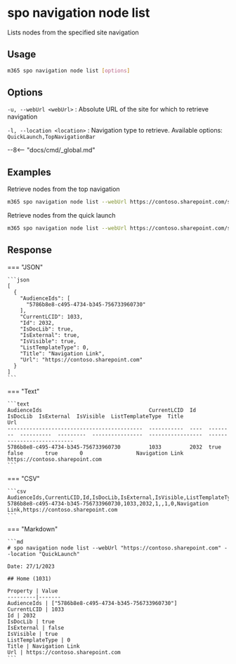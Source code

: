 # spo navigation node list

Lists nodes from the specified site navigation

## Usage

```sh
m365 spo navigation node list [options]
```

## Options

`-u, --webUrl <webUrl>`
: Absolute URL of the site for which to retrieve navigation

`-l, --location <location>`
: Navigation type to retrieve. Available options: `QuickLaunch,TopNavigationBar`

--8<-- "docs/cmd/_global.md"

## Examples

Retrieve nodes from the top navigation

```sh
m365 spo navigation node list --webUrl https://contoso.sharepoint.com/sites/team-a --location TopNavigationBar
```

Retrieve nodes from the quick launch

```sh
m365 spo navigation node list --webUrl https://contoso.sharepoint.com/sites/team-a --location QuickLaunch
```

## Response

=== "JSON"

    ```json
    [
      {
        "AudienceIds": [
          "5786b8e8-c495-4734-b345-756733960730"
        ],
        "CurrentLCID": 1033,
        "Id": 2032,
        "IsDocLib": true,
        "IsExternal": true,
        "IsVisible": true,
        "ListTemplateType": 0,
        "Title": "Navigation Link",
        "Url": "https://contoso.sharepoint.com"
      }
    ]
    ```

=== "Text"

    ```text
    AudienceIds                                  CurrentLCID  Id    IsDocLib  IsExternal  IsVisible  ListTemplateType  Title              Url
    -------------------------------------------  -----------  ----  --------  ----------  ---------  ----------------  -----------------  ---------------------------
    5786b8e8-c495-4734-b345-756733960730         1033         2032  true      false       true       0                 Navigation Link    https://contoso.sharepoint.com
    ```

=== "CSV"

    ```csv
    AudienceIds,CurrentLCID,Id,IsDocLib,IsExternal,IsVisible,ListTemplateType,Title,Url
    5786b8e8-c495-4734-b345-756733960730,1033,2032,1,,1,0,Navigation Link,https://contoso.sharepoint.com
    ```

=== "Markdown"

    ```md
    # spo navigation node list --webUrl "https://contoso.sharepoint.com" --location "QuickLaunch"

    Date: 27/1/2023

    ## Home (1031)

    Property | Value
    ---------|-------
    AudienceIds | ["5786b8e8-c495-4734-b345-756733960730"]
    CurrentLCID | 1033
    Id | 2032
    IsDocLib | true
    IsExternal | false
    IsVisible | true
    ListTemplateType | 0
    Title | Navigation Link
    Url | https://contoso.sharepoint.com
    ```
